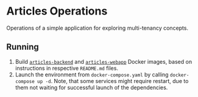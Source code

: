 # Articles Operations

Operations of a simple application for exploring multi-tenancy concepts.

## Running

1. Build [`articles-backend`][articles-backend] and [`articles-webapp`][articles-webapp] Docker
   images, based on instructions in respective `README.md` files.
2. Launch the environment from `docker-compose.yaml` by calling `docker-compose up -d`. Note, that
   some services might require restart, due to them not waiting for successful launch of the
   dependencies.

[articles-backend]: https://github.com/malczuuu/articles-backend

[articles-webapp]: https://github.com/malczuuu/articles-webapp
